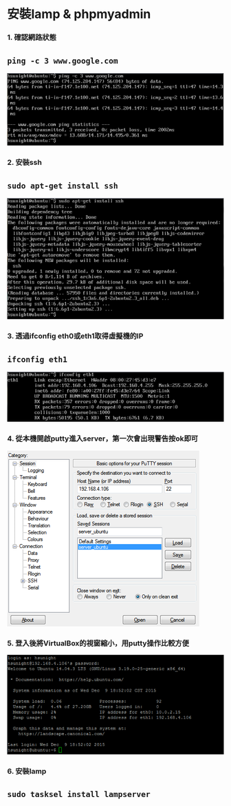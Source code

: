 # **安裝lamp & phpmyadmin**


### 1. 確認網路狀態
## ```ping -c 3 www.google.com```
![](img/p1_1.png)

### 2. 安裝ssh
## ```sudo apt-get install ssh```
![](img/p1_2.png)

### 3. 透過ifconfig eth0或eth1取得虛擬機的IP

## ```ifconfig eth1```
![](img/p1_3.png)

### 4. 從本機開啟putty進入server，第一次會出現警告按ok即可
![](img/p1_4.png)

### 5. 登入後將VirtualBox的視窗縮小，用putty操作比較方便

![](img/p1_5.png)

### 6. 安裝lamp
## ```sudo tasksel install lampserver```